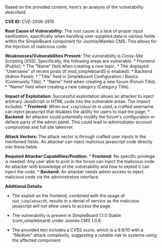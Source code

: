 Based on the provided content, here's an analysis of the vulnerability described:

**CVE ID:** CVE-2006-2815

**Root Cause of Vulnerability:**
The root cause is a lack of proper input sanitization, specifically when handling user-supplied data in various fields within the SimpleBoard component for Joomla/Mambo CMS. This allows for the injection of malicious code.

**Weaknesses/Vulnerabilities Present:**
The vulnerability is Cross-Site Scripting (XSS).  Specifically, the following areas are vulnerable:
    *   Frontend (Public):
        *   The "Name" field when creating a new topic.
        *   The displayed "Username" of recent posts (if mod\_simpleboard5 is enabled).
    *   Backend (Admin Panel):
        *   "Title" field in Simpleboard Configuration / Basics (Community Title).
        *   "Name" field when creating a new forum (Forum Title).
        *  "Name" field when creating a new category (Category Title).

**Impact of Exploitation:**
Successful exploitation allows an attacker to inject arbitrary JavaScript or HTML code into the vulnerable areas.  The impact includes:
    *   **Frontend:** When `mod_simpleboard5` is used, a crafted username can inject javascript that disables the ability for users to load the page.
    *   **Backend**:  An attacker could potentially modify the forum's configuration or deface parts of the admin panel. This could lead to administrator account compromise and full site takeover.

**Attack Vectors:**
The attack vector is through crafted user inputs in the mentioned fields. An attacker can inject malicious javascript code directly into these fields.

**Required Attacker Capabilities/Position:**
    *   **Frontend:** No specific privilege is needed. Any user able to post in the forum can inject the malicious code. An attacker with knowledge of the vulnerability and how to exploit it can inject the code.
    *   **Backend:**  An attacker needs admin access to inject malicious code via the administrative interface.

**Additional Details:**

*   The exploit on the frontend, combined with the usage of `mod_simpleboard5`, results in a denial of service as the malicious javascript will not allow users to access the page.

*   The vulnerability is present in SimpleBoard 1.1.0 Stable (com\_simpleboard) under Joomla CMS 1.0.8

*   The provided text includes a CVSS score, which is a 6.8/10 with a "Medium" attack complexity, suggesting a notable risk to systems using the affected component.